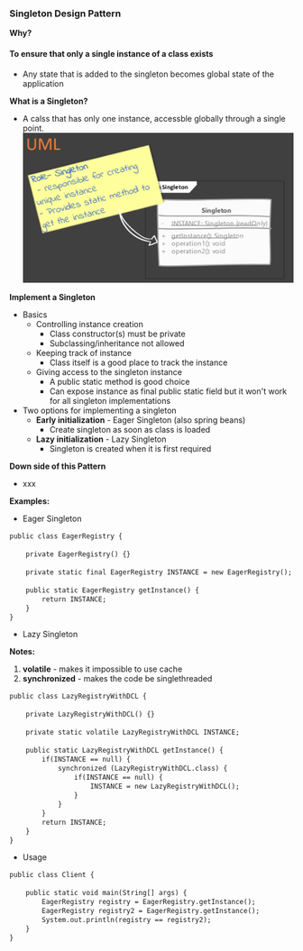 ### Singleton Design Pattern
**Why?**
#### To ensure that only a single instance of a class exists
- Any state that is added to the singleton becomes global state of the application

**What is a Singleton?**
- A calss that has only one instance, accessble globally through a single point.
![UML](/Files/SingletonDP.png)

**Implement a Singleton**
- Basics
    - Controlling instance creation
        - Class constructor(s) must be private
        - Subclassing/inheritance not allowed
    - Keeping track of instance
        - Class itself is a good place to track the instance
    - Giving access to the singleton instance
        - A public static method is good choice
        - Can expose instance as final public static field but it won't work for all singleton implementations
- Two options for implementing a singleton 
    - **Early initialization** - Eager Singleton (also spring beans)
        - Create singleton as soon as class is loaded
    - **Lazy initialization** - Lazy Singleton
        - Singleton is created when it is first required

**Down side of this Pattern**
- xxx

**Examples:**
- Eager Singleton
```
public class EagerRegistry {

    private EagerRegistry() {}

    private static final EagerRegistry INSTANCE = new EagerRegistry();

    public static EagerRegistry getInstance() {
        return INSTANCE;
    }
}
```
- Lazy Singleton

**Notes:**

1. **volatile** - makes it impossible to use cache
2. **synchronized** - makes the code be singlethreaded
```
public class LazyRegistryWithDCL {

    private LazyRegistryWithDCL() {}

    private static volatile LazyRegistryWithDCL INSTANCE;

    public static LazyRegistryWithDCL getInstance() {
        if(INSTANCE == null) {
            synchronized (LazyRegistryWithDCL.class) {
                if(INSTANCE == null) {
                    INSTANCE = new LazyRegistryWithDCL();
                }
            }
        }
        return INSTANCE;
    }
}
```
- Usage
```
public class Client {

    public static void main(String[] args) {
        EagerRegistry registry = EagerRegistry.getInstance();
        EagerRegistry registry2 = EagerRegistry.getInstance();
        System.out.println(registry == registry2);
    }
}
```